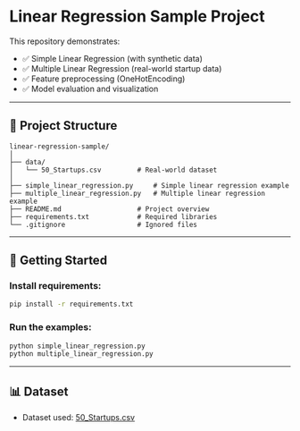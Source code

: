 # Linear Regression Sample Project

This repository demonstrates:
- ✅ Simple Linear Regression (with synthetic data)
- ✅ Multiple Linear Regression (real-world startup data)
- ✅ Feature preprocessing (OneHotEncoding)
- ✅ Model evaluation and visualization

---

## 📁 Project Structure

```
linear-regression-sample/
│
├── data/
│   └── 50_Startups.csv         # Real-world dataset
│
├── simple_linear_regression.py     # Simple linear regression example
├── multiple_linear_regression.py   # Multiple linear regression example
├── README.md                   # Project overview
├── requirements.txt            # Required libraries
└── .gitignore                  # Ignored files
```

---

## 🚀 Getting Started

### Install requirements:
```bash
pip install -r requirements.txt
```

### Run the examples:
```bash
python simple_linear_regression.py
python multiple_linear_regression.py
```

---

## 📊 Dataset

- Dataset used: [50_Startups.csv](https://www.kaggle.com/datasets/nirajvermafcb/startups)
